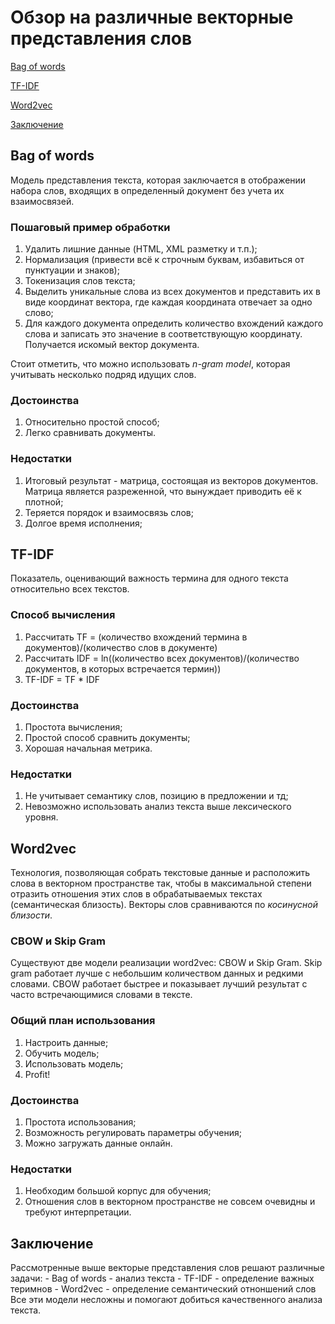 # Обзор на различные векторные представления слов

[Bag of words](#bag_of_words)

[TF-IDF](#tf-idf)

[Word2vec](#word2vec)

[Заключение](#заключение)


<a name="bag_of_words"></a> 
## Bag of words

Модель представления текста, которая заключается в отображении набора слов, входящих в определенный документ без учета их взаимосвязей. 

### Пошаговый пример обработки

1. Удалить лишние данные (HTML, XML разметку и т.п.);
2. Нормализация (привести всё к строчным буквам, избавиться от пунктуации и знаков);
3. Токенизация слов текста;
4. Выделить уникальные слова из всех документов и представить их в виде координат вектора, где каждая координата отвечает за одно слово;
5. Для каждого документа определить количество вхождений каждого слова и записать это значение в соответствующую координату. Получается искомый вектор документа.

Стоит отметить, что можно использовать *n-gram model*, которая учитывать несколько подряд идущих слов.

### Достоинства 

1. Относительно простой способ;
2. Легко сравнивать документы.

### Недостатки 

1. Итоговый результат - матрица, состоящая из векторов документов. Матрица является разреженной, что вынуждает приводить её к плотной;
2. Теряется порядок и взаимосвязь слов; 
3. Долгое время исполнения;

<a name="tf-idf"></a>
## TF-IDF

Показатель, оценивающий важность термина для одного текста относительно всех текстов.

### Способ вычисления

1. Рассчитать TF = (количество вхождений термина в документов)/(количество слов в документе)
2. Рассчитать IDF = ln((количество всех документов)/(количество документов, в которых встречается термин))
3. TF-IDF = TF * IDF

### Достоинства

1. Простота вычисления;
2. Простой способ сравнить документы;
3. Хорошая начальная метрика.

### Недостатки

1. Не учитывает семантику слов, позицию в предложении и тд;
2. Невозможно использовать анализ текста выше лексического уровня.

<a name="word2vec"></a> 
## Word2vec

Технология, позволяющая собрать текстовые данные и расположить слова в векторном пространстве так, чтобы в максимальной степени отразить отношения этих слов в обрабатываемых текстах (семантическая близость).
Векторы слов сравниваются по *косинусной близости*.

### СBOW и Skip Gram

Существуют две модели реализации word2vec: СBOW и Skip Gram.
Skip gram работает лучше с небольшим количеством данных и редкими словами.
CBOW работает быстрее и показывает лучший результат с часто встречающимися словами в тексте.

### Общий план использования

1. Настроить данные;
2. Обучить модель;
3. Использовать модель;
4. Profit!

### Достоинства

1. Простота использования;
2. Возможность регулировать параметры обучения;
3. Можно загружать данные онлайн. 

### Недостатки

1. Необходим большой корпус для обучения;
2. Отношения слов в векторном пространстве не совсем очевидны и требуют интерпретации.

<a name="заключение"></a> 
## Заключение

Рассмотренные выше векторые представления слов решают различные задачи:
	- Bag of words - анализ текста
	- TF-IDF - определение важных теримнов
	- Word2vec - определение семантический отноншений слов
Все эти модели несложны и помогают добиться качественного анализа текста.
